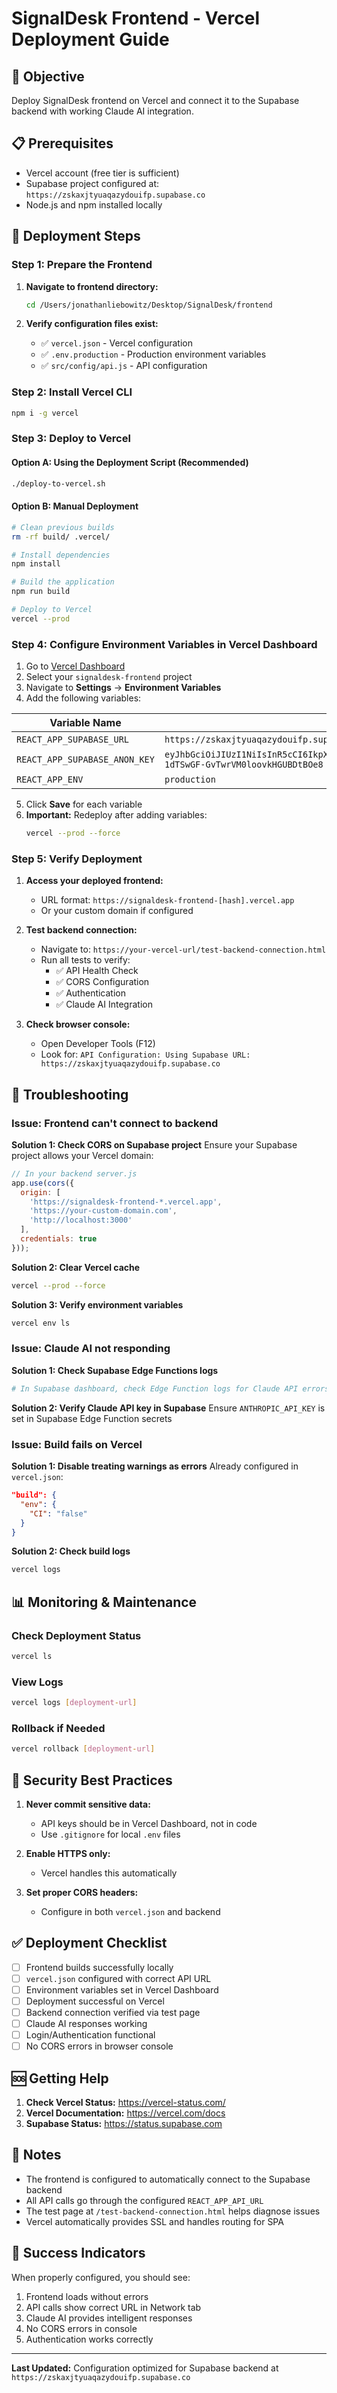 # SignalDesk Frontend - Vercel Deployment Guide

## 🎯 Objective
Deploy SignalDesk frontend on Vercel and connect it to the Supabase backend with working Claude AI integration.

## 📋 Prerequisites
- Vercel account (free tier is sufficient)
- Supabase project configured at: `https://zskaxjtyuaqazydouifp.supabase.co`
- Node.js and npm installed locally

## 🚀 Deployment Steps

### Step 1: Prepare the Frontend

1. **Navigate to frontend directory:**
   ```bash
   cd /Users/jonathanliebowitz/Desktop/SignalDesk/frontend
   ```

2. **Verify configuration files exist:**
   - ✅ `vercel.json` - Vercel configuration
   - ✅ `.env.production` - Production environment variables
   - ✅ `src/config/api.js` - API configuration

### Step 2: Install Vercel CLI

```bash
npm i -g vercel
```

### Step 3: Deploy to Vercel

#### Option A: Using the Deployment Script (Recommended)
```bash
./deploy-to-vercel.sh
```

#### Option B: Manual Deployment
```bash
# Clean previous builds
rm -rf build/ .vercel/

# Install dependencies
npm install

# Build the application
npm run build

# Deploy to Vercel
vercel --prod
```

### Step 4: Configure Environment Variables in Vercel Dashboard

1. Go to [Vercel Dashboard](https://vercel.com/dashboard)
2. Select your `signaldesk-frontend` project
3. Navigate to **Settings** → **Environment Variables**
4. Add the following variables:

| Variable Name | Value | Environment |
|--------------|-------|-------------|
| `REACT_APP_SUPABASE_URL` | `https://zskaxjtyuaqazydouifp.supabase.co` | Production |
| `REACT_APP_SUPABASE_ANON_KEY` | `eyJhbGciOiJIUzI1NiIsInR5cCI6IkpXVCJ9.eyJpc3MiOiJzdXBhYmFzZSIsInJlZiI6Inpza2F4anR5dWFxYXp5ZG91aWZwIiwicm9sZSI6ImFub24iLCJpYXQiOjE3NTUxMjk2MzcsImV4cCI6MjA3MDcwNTYzN30.5PhMVptHk3n-1dTSwGF-GvTwrVM0loovkHGUBDtBOe8` | Production |
| `REACT_APP_ENV` | `production` | Production |

5. Click **Save** for each variable
6. **Important:** Redeploy after adding variables:
   ```bash
   vercel --prod --force
   ```

### Step 5: Verify Deployment

1. **Access your deployed frontend:**
   - URL format: `https://signaldesk-frontend-[hash].vercel.app`
   - Or your custom domain if configured

2. **Test backend connection:**
   - Navigate to: `https://your-vercel-url/test-backend-connection.html`
   - Run all tests to verify:
     - ✅ API Health Check
     - ✅ CORS Configuration
     - ✅ Authentication
     - ✅ Claude AI Integration

3. **Check browser console:**
   - Open Developer Tools (F12)
   - Look for: `API Configuration: Using Supabase URL: https://zskaxjtyuaqazydouifp.supabase.co`

## 🔧 Troubleshooting

### Issue: Frontend can't connect to backend

**Solution 1: Check CORS on Supabase project**
Ensure your Supabase project allows your Vercel domain:
```javascript
// In your backend server.js
app.use(cors({
  origin: [
    'https://signaldesk-frontend-*.vercel.app',
    'https://your-custom-domain.com',
    'http://localhost:3000'
  ],
  credentials: true
}));
```

**Solution 2: Clear Vercel cache**
```bash
vercel --prod --force
```

**Solution 3: Verify environment variables**
```bash
vercel env ls
```

### Issue: Claude AI not responding

**Solution 1: Check Supabase Edge Functions logs**
```bash
# In Supabase dashboard, check Edge Function logs for Claude API errors
```

**Solution 2: Verify Claude API key in Supabase**
Ensure `ANTHROPIC_API_KEY` is set in Supabase Edge Function secrets

### Issue: Build fails on Vercel

**Solution 1: Disable treating warnings as errors**
Already configured in `vercel.json`:
```json
"build": {
  "env": {
    "CI": "false"
  }
}
```

**Solution 2: Check build logs**
```bash
vercel logs
```

## 📊 Monitoring & Maintenance

### Check Deployment Status
```bash
vercel ls
```

### View Logs
```bash
vercel logs [deployment-url]
```

### Rollback if Needed
```bash
vercel rollback [deployment-url]
```

## 🔐 Security Best Practices

1. **Never commit sensitive data:**
   - API keys should be in Vercel Dashboard, not in code
   - Use `.gitignore` for local `.env` files

2. **Enable HTTPS only:**
   - Vercel handles this automatically

3. **Set proper CORS headers:**
   - Configure in both `vercel.json` and backend

## ✅ Deployment Checklist

- [ ] Frontend builds successfully locally
- [ ] `vercel.json` configured with correct API URL
- [ ] Environment variables set in Vercel Dashboard
- [ ] Deployment successful on Vercel
- [ ] Backend connection verified via test page
- [ ] Claude AI responses working
- [ ] Login/Authentication functional
- [ ] No CORS errors in browser console

## 🆘 Getting Help

1. **Check Vercel Status:** https://vercel-status.com/
2. **Vercel Documentation:** https://vercel.com/docs
3. **Supabase Status:** https://status.supabase.com

## 📝 Notes

- The frontend is configured to automatically connect to the Supabase backend
- All API calls go through the configured `REACT_APP_API_URL`
- The test page at `/test-backend-connection.html` helps diagnose issues
- Vercel automatically provides SSL and handles routing for SPA

## 🎉 Success Indicators

When properly configured, you should see:
1. Frontend loads without errors
2. API calls show correct URL in Network tab
3. Claude AI provides intelligent responses
4. No CORS errors in console
5. Authentication works correctly

---

**Last Updated:** Configuration optimized for Supabase backend at `https://zskaxjtyuaqazydouifp.supabase.co`